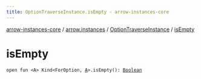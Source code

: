 ```yaml
---
title: OptionTraverseInstance.isEmpty - arrow-instances-core
---
```


[arrow-instances-core](../../index.html) / [arrow.instances](../index.html) / [OptionTraverseInstance](index.html) / [isEmpty](./is-empty.html)

# isEmpty

`open fun <A> Kind<ForOption, `[`A`](is-empty.html#A)`>.isEmpty(): `[`Boolean`](https://kotlinlang.org/api/latest/jvm/stdlib/kotlin/-boolean/index.html)